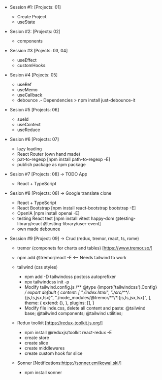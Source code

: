 * Session #1: [Projects: 01]
    - Create Project
    - useState 

* Sesion #2: [Projects: 02]
    - components

* Session #3 [Pojects: 03, 04]
    - useEffect
    - customHooks 

* Sesion #4 [Pojects: 05]
    - useRef
    - useMemo
    - useCallback
    - debounce
        .- Dependencies
            > npm install just-debounce-it
            
* Sesion #5 [Projects: 06]
    - sueId
    - useContext
    - useReduce

* Sesion #6 [Projects: 07]
    - lazy loading
    - React Router (own hand made)
    - pat-to-regexp [npm install path-to-regexp -E]
    - publish package as npm package
	
* Sesion #7 [Projects: 08] -> TODO App
	- React + TypeScript

* Sesion #8 [Projects: 08] -> Google translate clone
	- React + TypeScript
    - React Bootstrap [npm install react-bootstrap bootstrap -E]
    - OpenIA [npm install openai -E]
    - testing React test [npm install vitest happy-dom @testing-library/react @testing-library/user-event]
    - own made debounce
    
* Session #9 [Project: 09] -> Crud (redux, tremor, react, ts, rome)
    - tremor (componets for charts and tables) [https://www.tremor.so/]
	- npm add @tremor/react -E <-- Needs tailwind to work
    - tailwind (css styles)	
        - npm add -D tailwindcss postcss autoprefixer
        - npx tailwindcss init -p
        - Modify tailwind.config.js
            /** @type {import('tailwindcss').Config} */
            export default {
                content: [
                    "./index.html",
                    "./src/**/*.{js,ts,jsx,tsx}",
                    "./node_modules/@tremor/**/*.{js,ts,jsx,tsx}",
                ],
                theme: {
                    extend: {},
                },
                plugins: [],
            }
        - Modify file inde.css, delete all content and paste:
            @tailwind base;
            @tailwind components;
            @tailwind utilities;
            
    - Redux toolkit [https://redux-toolkit.js.org/]
        - npm install @reduxjs/toolkit react-redux -E
        - create store
        - create slice
        - create middlewares
        - create custom hook for slice
    - Sonner [Notifications:https://sonner.emilkowal.ski/] <An opinionated toast component for React>
        - npm install sonner